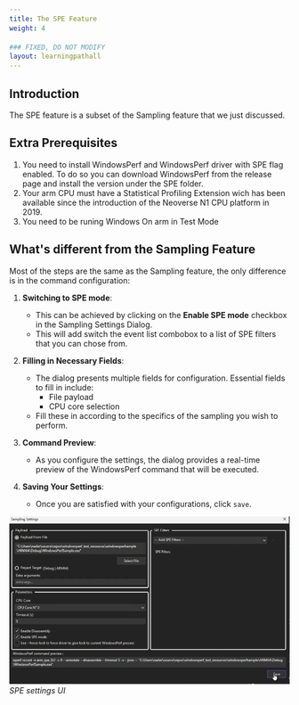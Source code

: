```yaml
---
title: The SPE Feature
weight: 4

### FIXED, DO NOT MODIFY
layout: learningpathall
---
```


## Introduction

The SPE feature is a subset of the Sampling feature that we just discussed.

## Extra Prerequisites

1. You need to install WindowsPerf and WindowsPerf driver with SPE flag enabled. To do so you can download WindowsPerf from the release page and install the version under the SPE folder.
2. Your arm CPU must have a Statistical Profiling Extension wich has been available since the introduction of the Neoverse N1 CPU platform in 2019.
3. You need to be runing Windows On arm in Test Mode

## What's different from the Sampling Feature

Most of the steps are the same as the Sampling feature, the only difference is in the command configuration:

1. **Switching to SPE mode**:

   - This can be achieved by clicking on the **Enable SPE mode** checkbox in the Sampling Settings Dialog.
   - This will add switch the event list combobox to a list of SPE filters that you can chose from.

2. **Filling in Necessary Fields**:

   - The dialog presents multiple fields for configuration. Essential fields to fill in include:
     - File payload
     - CPU core selection
   - Fill these in according to the specifics of the sampling you wish to perform.

3. **Command Preview**:

   - As you configure the settings, the dialog provides a real-time preview of the WindowsPerf command that will be executed.

4. **Saving Your Settings**:
   - Once you are satisfied with your configurations, click `save`.

![SPE settings #center](./SPE-settings.png)
_SPE settings UI_
